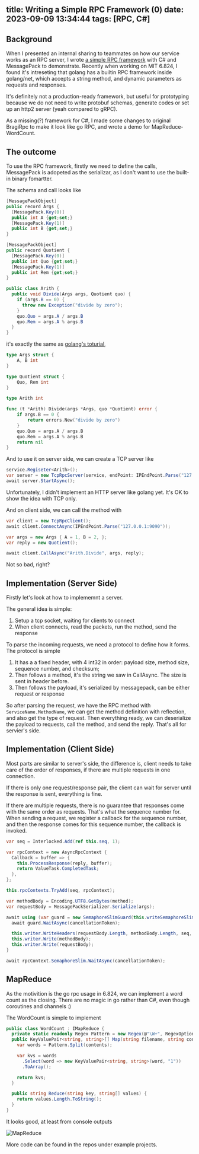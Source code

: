 title: Writing a Simple RPC Framework (0)
date: 2023-09-09 13:34:44
tags: [RPC, C#]
---

## Background

When I presented an internal sharing to teammates on how our service works as an RPC server, I wrote [a simple RPC framework](https://github.com/fallenwood/bragiRpc/ "") with C# and MessagePack to demonstrate. <!-- more --> Recently when working on MIT 6.824, I found it's intreseting that golang has a builtin RPC framework inside golang/net, which accepts a string method, and dynamic parameters as requests and responses.

It's definitely not a production-ready framework, but useful for prototyping because we do not need to write protobuf schemas, generate codes or set up an http2 server (yeah compared to gRPC).

As a missing(?) framework for C#, I made some changes to original BragiRpc to make it look like go RPC, and wrote a demo for MapReduce-WordCount.

## The outcome

To use the RPC framework, firstly we need to define the calls, MessagePack is adopeted as the serializar, as I don't want to use the built-in binary fomartter.

The schema and call looks like
```csharp
[MessagePackObject]
public record Args {
  [MessagePack.Key(0)]
  public int A {get;set;}
  [MessagePack.Key(1)]
  public int B {get;set;}
}

[MessagePackObject]
public record Quotient {
  [MessagePack.Key(0)]
  public int Quo {get;set;}
  [MessagePack.Key(1)]
  public int Rem {get;set;}
}

public class Arith {
  public void Divide(Args args, Quotient quo) {
    if (args.B == 0) {
      throw new Exception("divide by zero");
    }
    quo.Quo = args.A / args.B
    quo.Rem = args.A % args.B
  }
}
```

it's exactly the same as [golang's toturial](https://pkg.go.dev/net/rpc ""),

```go
type Args struct {
	A, B int
}

type Quotient struct {
	Quo, Rem int
}

type Arith int

func (t *Arith) Divide(args *Args, quo *Quotient) error {
	if args.B == 0 {
		return errors.New("divide by zero")
	}
	quo.Quo = args.A / args.B
	quo.Rem = args.A % args.B
	return nil
}
```

And to use it on server side, we can create a TCP server like
```csharp
service.Regiseter<Arith>();
var server = new TcpRpcServer(service, endPoint: IPEndPoint.Parse("127.0.0.1:9090"));
await server.StartAsync();
```

Unfortunately, I didn't implement an HTTP server like golang yet. It's OK to show the idea with TCP only.

And on client side, we can call the method with 

```csharp
var client = new TcpRpcClient();
await client.ConnectAsync(IPEndPoint.Parse("127.0.0.1:9090"));

var args = new Args { A = 1, B = 2, };
var reply = new Quotient();

await client.CallAsync("Arith.Divide", args, reply);
```

Not so bad, right?

## Implementation (Server Side)

Firstly let's look at how to implememnt a server.

The general idea is simple:
1. Setup a tcp socket, waiting for clients to connect
2. When client connects, read the packets, run the method, send the response

To parse the incoming requests, we need a protocol to define how it forms. The protocol is simple

1. It has a a fixed header, with 4 int32 in order: payload size, method size, sequence number, and checksum;
2. Then follows a method, it's the string we saw in CallAsync. The size is sent in header before.
3. Then follows the payload, it's serialized by messagepack, can be either request or response

So after parsing the request, we have the RPC method with `ServiceName.MethodName`, we can get the method definition with reflection, and also get the type of request. Then everything ready, we can deserialize the payload to requests, call the method, and send the reply. That's all for servier's side.

## Implementation (Client Side)

Most parts are similar to server's side, the difference is, client needs to take care of the order of responses, if there are multiple requests in one connection.

If there is only one request/response pair, the client can wait for server until the response is sent, everything is fine.

If there are multiple requests, there is no guarantee that responses come with the same order as requests. That's what the sequence number for. When sending a request, we register a callback for the sequence number, and then the response comes for this sequence number, the callback is invoked.

```csharp
var seq = Interlocked.Add(ref this.seq, 1);

var rpcContext = new AsyncRpcContext {
  Callback = buffer => {
    this.ProcessResponse(reply, buffer);
    return ValueTask.CompletedTask;
  },
};

this.rpcContexts.TryAdd(seq, rpcContext);

var methodBody = Encoding.UTF8.GetBytes(method);
var requestBody = MessagePackSerializer.Serialize(args);

await using (var guard = new SemaphoreSlimGuard(this.writeSemaphoreSlim)) {
  await guard.WaitAsync(cancellationToken);

  this.writer.WriteHeaders(requestBody.Length, methodBody.Length, seq, 0);
  this.writer.Write(methodBody);
  this.writer.Write(requestBody);
}

await rpcContext.SemaphoreSlim.WaitAsync(cancellationToken);
```

## MapReduce

As the motivition is the go rpc usage in 6.824, we can implement a word count as the closing. There are no magic in go rather than C#, even though coroutines and channels :)

The WordCount is simple to implement
```csharp
public class WordCount : IMapReduce {
  private static readonly Regex Pattern = new Regex(@"\W+", RegexOptions.Compiled | RegexOptions.IgnoreCase);
  public KeyValuePair<string, string>[] Map(string filename, string contents) {
    var words = Pattern.Split(contents);

    var kvs = words
      .Select(word => new KeyValuePair<string, string>(word, "1"))
      .ToArray();

    return kvs;
  }

  public string Reduce(string key, string[] values) {
    return values.Length.ToString();
  }
}
```

It looks good, at least from console outputs

![MapReduce](https://ever17.blob.core.windows.net/blog/csharp_mr.png "")

More code can be found in the repos under example projects.